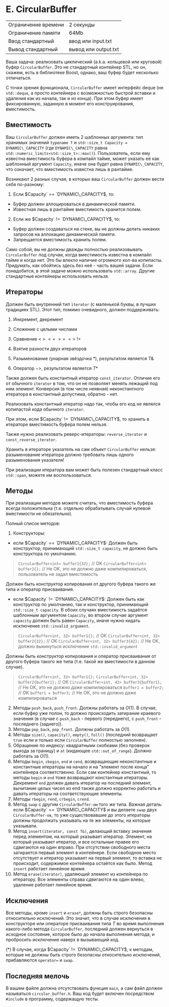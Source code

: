 # E. CircularBuffer

|   |                      |
|---|----------------------|
| Ограничение времени | 	2 секунды           |
| Ограничение памяти | 	64Mb                |
| Ввод	стандартный | ввод или input.txt   |
| Вывод	стандартный | вывод или output.txt |

Ваша задача: реализовать циклический (a.k.a. кольцевой или круговой) буфер `CircularBuffer`. Это не стандартный контейнер STL, но он, скажем, есть в библиотеке Boost, однако, ваш буфер будет несколько отличаться.

С точки зрения функционала, `CircularBuffer` имеет интерфейс deque (не `std::deque`, а просто контейнера с возможностью быстрой вставки и удаления как из начала, так и из конца). При этом буфер имеет фиксированную, заданную в момент его конструирования, вместимость.

## Вместимость
Ваш `CircularBuffer` должен иметь 2 шаблонных аргумента: тип хранимых значений `typename T` и `std::size_t Capacity = DYNAMIC\_CAPACITY` (где `DYNAMIC\_CAPACITY` равна `std::numeric_limits<std::size_t>::max()`). Пользователь, если ему известна вместимость буфера в компайл тайме, может указать её как шаблонный аргумент `Capacity`, иначе она будет равна `DYNAMIC\_CAPACITY`, что означает, что вместимость известна лишь в рантайме.

Возникают 2 разных случая, в которых ваш `CircularBuffer` должен вести себя по-разному:

1) Если $`Capacity` == `DYNAMIC\_CAPACITY`$, то:
- Буфер должен аллоцироваться в динамической памяти.
- Известная лишь в рантайме вместимость хранится полем.
2) Если же $`Capacity` != `DYNAMIC\_CAPACITY`$, то:
- Буфер должен создаваться на стеке, вы не должны делать никаких запросов на аллокацию динамической памяти.
- Запрещается вместимость хранить полем.

Само собой, вы не должны дважды полностью реализовывать `CircularBuffer` под случаи, когда вместимость известна в компайл тайме и когда нет. Это бы влекло наличие огромного кол-ва копипасты. Придумать, как обойтись здесь без неё - часть вашей задачи.
Если понадобится, в этой задаче можно использовать `std::array`. Другие стандартные контейнеры использовать нельзя.

## Итераторы
Должен быть внутренний тип `iterator` (с маленькой буквы, в лучших традициях STL). Этот тип, помимо очевидного, должен поддерживать:

1) Инкремент, декремент

2) Сложение с целыми числами

3) Сравнение $<$ $>$ $<=$ $>=$ $==$ $!=$

4) Взятие разности двух итераторов

5) Разыменование (унарная звёздочка $*$), результатом является T&

6) Оператор $->$, результатом является $T*$

Также должен быть константный итератор `const_iterator`. Отличие его от обычного `iterator` в том, что он не позволяет менять лежащий под ним элемент. Конверсия (в том числе неявная) неконстантного итератора в константный допустима, обратно - нет.

Реализовать константный итератор надо так, чтобы его код не являлся копипастой кода обычного `iterator`.

При этом, если $`Capacity` != `DYNAMIC\_CAPACITY`$, то хранить в итераторе вместимость буфера полем нельзя.

Также нужно реализовать реверс-итераторы: `reverse_iterator` и `const_reverse_iterator`.

Хранить в итераторе указатель на сам объект `CircularBuffer` нельзя: разыменование итератора должно требовать лишь одного разыменования указателя!

При реализации итератора вам может быть полезен стандартный класс `std::span`, можете им воспользоваться.

## Методы
При реализации методов можете считать, что вместимость буфера всегда положительна (т.е. отдельно обрабатывать случай нулевой вместимости не обязательно).

Полный список методов:

1) Конструкторы:
- если $`Capacity` == `DYNAMIC\_CAPACITY`$:
Должен быть конструктор, принимающий `std::size_t capacity`, не должно быть конструктора по умолчанию.

> `CircularBuffer<int> buffer1{32};` // OK
> `CircularBuffer<int> buffer2{};` // Не OK, это не должно даже компилироваться, пользователь не задал вместимость

Должен быть конструктор копирования от другого буфера такого же типа и оператор присваивания.

- если $`Capacity` != `DYNAMIC\_CAPACITY`$:
Должен быть как конструктор по умолчанию, так и конструктор, принимающий `std::size_t capacity`. В обоих случаях вместимость задаётся шаблонным аргументом `Capacity`, во втором случае аргумент `capacity` должен быть равен `Capacity`, иначе нужно кидать исключение `std::invalid_argument`.

> `CircularBuffer<int, 32> buffer1{};` // OK
> `CircularBuffer<int, 32> buffer2{32};` // OK
> `CircularBuffer<int, 32> buffer3{42};` // Не OK, должно выкинуться исключение `std::invalid_argument`

Должны быть конструктор копирования и оператор присваивания от другого буфера такого же типа (т.е. такой же вместимости в данном случае).

> `CircularBuffer<int, 32> buffer1{};`
> `CircularBuffer<int, 32> buffer2{buffer1};` // OK
> `CircularBuffer<int, 42> buffer3{buffer1};` // Не OK, это не должно даже компилироваться
> `buffer1 = buffer2;` // OK
> `buffer1 = buffer3;` // Не OK, это не должно даже компилироваться

2) Методы `push_back`, `push_front`. Должны работать за $O(1)$. В случае, если буфер уже полон, то должно происходить затирание краевого значения (в случае с `push_back` - первого (переднего), с `push_front` - последнего (заднего)).
3) Методы `pop_back`, `pop_front`. Должны работать за $O(1)$.
4) Методы `size()`, `capacity()`, `empty()`, `full()` (последний возвращает `true` если и только если `CircularBuffer` полностью заполнен).
5) Обращение по индексу: квадратными скобками (без проверок выхода за границу) и `at` (кидающее `std::out_of_range`). Должно работать за $O(1)$.
6) Методы `begin`, `cbegin`, `end` и `cend`, возвращающие неконстантные и константные итераторы на начало и на “элемент после конца” контейнера соответственно. Если сам контейнер константный, то методы `begin` и `end` тоже возвращают константные итераторы. Декремент `end` должен давать итератор на последний элемент, вычитание целых чисел из end также должно корректно работать и давать итераторы на соответствующие элементы.
7) Методы `rbegin`, `rend`, `crbegin`, `crend`.
8) Метод `swap` с другим `CircularBuffer-ом` того же типа. Важная деталь: если $`Capacity` == `DYNAMIC\_CAPACITY`$ и вы делаете `swap` двух `CircularBuffer-ов`, то уже существовавшие до этого итераторы должны продолжать указывать на те же элементы, на которые указывали.
9) Метод `insert(iterator, const T&)`, делающий вставку значения перед элементом, на который указывает итератор. Элемент, на который указывает итератор, и все остальные правее его сдвигаются на один вправо. При отсутствии свободного места затирается первый элемент в контейнере. Если свободное место отсутствует и итератор указывает на первый элемент, то вставка не происходит, содержимое контейнера остаётся как было. Метод `insert` работает линейное время.
10) Метод `erase(iterator)`, удаляющий элемент из контейнера по итератору. Все элементы справа сдвигаются на один влево, удаление работает линейное время.

## Исключения
Все методы, кроме `insert` и `erase*`, должны быть строго безопасны относительно исключений. Это значит, что в случае исключения в конструкторе или операторе присваивания типа $T$ во время выполнения какого-либо метода `CircularBuffer`, последний должен вернуться в исходное состояние, которое было до начала выполнения метода, и пробросить исключение наверх в вызывающий код.

(*) В случае, когда $`Capacity` != `DYNAMIC\_CAPACITY`$, к методам, которые не должны быть строго безопасны относительно исключений, прибавляются `operator=` и `swap`.

## Последняя мелочь
В вашем файле должна отсутствовать функция `main`, а сам файл должен называться `circular_buffer.h`. Ваш код будет включен посредством `#include` в программу, содержащую тесты.
